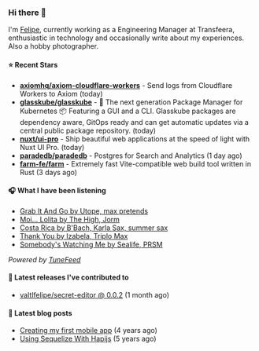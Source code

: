 ### Hi there 👋

I'm [Felipe](https://felipevm.com), currently working as a Engineering Manager at Transfeera, enthusiastic in technology and occasionally write about my experiences. Also a hobby photographer.

#### ⭐ Recent Stars
- **[axiomhq/axiom-cloudflare-workers](https://github.com/axiomhq/axiom-cloudflare-workers)** - Send logs from Cloudflare Workers to Axiom (today)
- **[glasskube/glasskube](https://github.com/glasskube/glasskube)** - 🧊 The next generation Package Manager for Kubernetes 📦 Featuring a GUI and a CLI. Glasskube packages are dependency aware, GitOps ready and can get automatic updates via a central public package repository. (today)
- **[nuxt/ui-pro](https://github.com/nuxt/ui-pro)** - Ship beautiful web applications at the speed of light with Nuxt UI Pro. (today)
- **[paradedb/paradedb](https://github.com/paradedb/paradedb)** - Postgres for Search and Analytics (1 day ago)
- **[farm-fe/farm](https://github.com/farm-fe/farm)** - Extremely fast Vite-compatible web build tool written in Rust (3 days ago)

#### 🎧 What I have been listening
- [Grab It And Go by Utope, max pretends](https://open.spotify.com/track/3zumDpg4X0l0NDZ6svM1f5)
- [Moi... Lolita by The High, Jorm](https://open.spotify.com/track/34uKksugLpF88YSkoSzFMS)
- [Costa Rica by B&#39;Bach, Karla Sax, summer sax](https://open.spotify.com/track/4ZPCR6dAhEsIWOp6hbTm0m)
- [Thank You by Izabela, Triplo Max](https://open.spotify.com/track/6QUDxAWu0JwWmXP8vVUh2s)
- [Somebody&#39;s Watching Me by Sealife, PRSM](https://open.spotify.com/track/0uFuJkuMxjJB3Gpe87hJtD)

_Powered by [TuneFeed](https://tunefeed.app?ref=valtlfelipe-gh-profile)_ 

#### 🚀 Latest releases I've contributed to


- [valtlfelipe/secret-editor @ 0.0.2](https://github.com/valtlfelipe/secret-editor/releases/tag/0.0.2) (1 month ago)

#### 📄 Latest blog posts
- [Creating my first mobile app](https://felipevm.com/posts/creating-my-first-mobile-app/) (4 years ago)
- [Using Sequelize With Hapijs](https://felipevm.com/posts/using-sequelize-with-hapijs/) (5 years ago)

